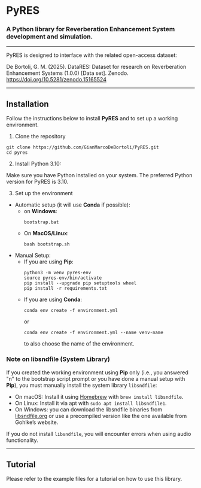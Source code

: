 # PyRES
### A Python library for Reverberation Enhancement System development and simulation.

---

PyRES is designed to interface with the related open-access dataset:

De Bortoli, G. M. (2025). DataRES: Dataset for research on Reverberation Enhancement Systems (1.0.0) [Data set]. Zenodo. https://doi.org/10.5281/zenodo.15165524

---

## Installation

Follow the instructions below to install **PyRES** and to set up a working environment.

1. Clone the repository
```shell
git clone https://github.com/GianMarcoDeBortoli/PyRES.git
cd pyres
```

2. Install Python 3.10:

Make sure you have Python installed on your system. The preferred Python version for PyRES is 3.10.

3. Set up the environment
- Automatic setup (it will use **Conda** if possible):
  - on **Windows**:
    ```shell
    bootstrap.bat
    ```
  - On **MacOS/Linux**:
    ```shell
    bash bootstrap.sh
    ```
- Manual Setup:
  - If you are using **Pip**:
    ```shell
    python3 -m venv pyres-env
    source pyres-env/bin/activate
    pip install --upgrade pip setuptools wheel
    pip install -r requirements.txt
    ```
  - If you are using **Conda**:
    ```shell
    conda env create -f environment.yml
    ```
    or
    ```shell
    conda env create -f environment.yml --name venv-name
    ```
    to also choose the name of the environment.

### Note on libsndfile (System Library)

If you created the working environment using **Pip** only (i.e., you answered "n" to the bootstrap script prompt or you have done a manual setup with **Pip**), you must manually install the system library `libsndfile`:

- On macOS: Install it using [Homebrew](https://brew.sh/) with `brew install libsndfile`.
- On Linux: Install it via apt with `sudo apt install libsndfile1`.
- On Windows: you can download the libsndfile binaries from [libsndfile.org](http://www.mega-nerd.com/libsndfile/) or use a precompiled version like the one available from Gohlke’s website.

If you do not install `libsndfile`, you will encounter errors when using audio functionality.

---

## Tutorial

Please refer to the example files for a tutorial on how to use this library.

